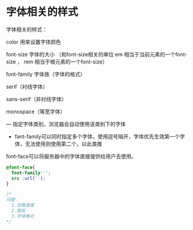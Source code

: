 # 字体相关的样式

字体相关的样式：

color 用来设置字体颜色

font-size 字体的大小   （和font-size相关的单位   em 相当于当前元素的一个font-size ， rem 相当于根元素的一个font-size）

font-family 字体族（字体的格式）

serif（衬线字体）

sans-serif（非衬线字体）

monospace（等宽字体）

— 指定字体类别，浏览器会自动使用该类别下的字体

- fant-family可以同时指定多个字体，使用逗号隔开，字体优先生效第一个字体，无法使用则使用第二个，以此类推

font-face可以将服务器中的字体直接提供给用户去使用。
```CSS
@font-face{
  font-family:'';
  src :url('');
}

/*
问题：
  1.加载速度
  2.版权
  3.字体格式
*/
```


